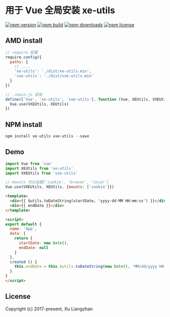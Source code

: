 # 用于 Vue 全局安装 xe-utils

[![npm version](https://img.shields.io/npm/v/vxe-utils.svg?style=flat-square)](https://www.npmjs.org/package/vxe-utils)
[![npm build](https://travis-ci.org/xuliangzhan/vxe-utils.svg?branch=master)](https://travis-ci.org/xuliangzhan/vxe-utils)
[![npm downloads](https://img.shields.io/npm/dm/vxe-utils.svg?style=flat-square)](http://npm-stat.com/charts.html?package=vxe-utils)
[![npm license](https://img.shields.io/github/license/mashape/apistatus.svg)](https://github.com/xuliangzhan/vxe-utils/blob/master/LICENSE)

## AMD install

```JavaScript
// require 配置
require.config({
  paths: {
    // ...,
    'xe-utils': './dist/xe-utils.min',
    'vxe-utils': './dist/vxe-utils.min'
  }
})

// ./main.js 安装
define(['Vue', 'xe-utils', 'vxe-utils'], function (Vue, XEUtils, VXEUtils) {
  Vue.use(VXEUtils, XEUtils)
})
```

## NPM install

```JavaScript
npm install xe-utils vxe-utils --save
```

## Demo

```JavaScript
import Vue from 'vue'
import XEUtils from 'xe-utils'
import VXEUtils from 'vxe-utils'

// mounts 可以设置['cookie', 'browse', 'locat']
Vue.use(VXEUtils, XEUtils, {mounts: ['cookie']})
```

```html
<template>
  <div>{{ $utils.toDateString(startDate, 'yyyy-dd-MM HH:mm:ss') }}</div>
  <div>{{ endDate }}</div>
</template>
```

```html
<script>
export default {
  name: 'App',
  data: {
    return {
      startDate: new Date(),
      endDate: null
    }
  },
  created () {
    this.endDate = this.$utils.toDateString(new Date(), 'MM/dd/yyyy HH:mm:ss.SSS')
  }
}
</script>
```

## License

Copyright (c) 2017-present, Xu Liangzhan